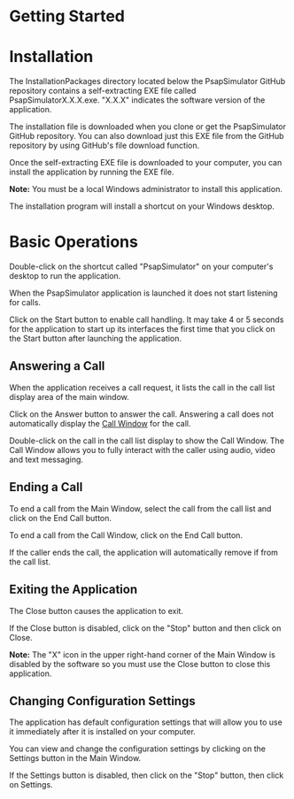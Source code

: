 # Getting Started

# Installation
The InstallationPackages directory located below the PsapSimulator GitHub repository contains a self-extracting EXE file called PsapSimulatorX.X.X.exe. "X.X.X" indicates the software version of the application.

The installation file is downloaded when you clone or get the PsapSimulator GitHub repository. You can also download just this EXE file from the GitHub repository by using GitHub's file download function.

Once the self-extracting EXE file is downloaded to your computer, you can install the application by running the EXE file.

**Note:** You must be a local Windows administrator to install this application.

The installation program will install a shortcut on your Windows desktop.

# Basic Operations
Double-click on the shortcut called "PsapSimulator" on your computer's desktop to run the application.

When the PsapSimulator application is launched it does not start listening for calls.

Click on the Start button to enable call handling. It may take 4 or 5 seconds for the application to start up its interfaces the first time that you click on the Start button after launching the application.

## Answering a Call
When the application receives a call request, it lists the call in the call list display area of the main window.

Click on the Answer button to answer the call. Answering a call does not automatically display the [Call Window](CallForm.md) for the call.

Double-click on the call in the call list display to show the Call Window. The Call Window allows you to fully interact with the caller using audio, video and text messaging.

## Ending a Call
To end a call from the Main Window, select the call from the call list and click on the End Call button.

To end a call from the Call Window, click on the End Call button.

If the caller ends the call, the application will automatically remove if from the call list.

## Exiting the Application
The Close button causes the application to exit.

If the Close button is disabled, click on the "Stop" button and then click on Close.

**Note:** The "X" icon in the upper right-hand corner of the Main Window is disabled by the software so you must use the Close button to close this application.

## Changing Configuration Settings
The application has default configuration settings that will allow you to use it immediately after it is installed on your computer.

You can view and change the configuration settings by clicking on the Settings button in the Main Window.

If the Settings button is disabled, then click on the "Stop" button, then click on Settings.





